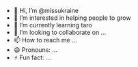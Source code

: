- 👋 Hi, I’m @missukraine
- 👀 I’m interested in helping people to grow
- 🌱 I’m currently learning taro
- 💞️ I’m looking to collaborate on ...
- 📫 How to reach me ...
- 😄 Pronouns: ...
- ⚡ Fun fact: ...

<!---
missukraine/missukraine is a ✨ special ✨ repository because its `README.md` (this file) appears on your GitHub profile.
You can click the Preview link to take a look at your changes.
--->
